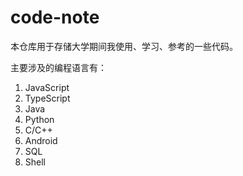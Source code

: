 # code-note

本仓库用于存储大学期间我使用、学习、参考的一些代码。

主要涉及的编程语言有：

1. JavaScript
2. TypeScript
3. Java
4. Python
5. C/C++
6. Android
7. SQL
8. Shell

